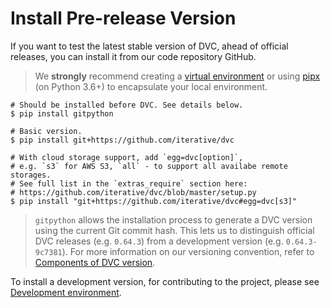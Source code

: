 # Install Pre-release Version

If you want to test the latest stable version of DVC, ahead of official
releases, you can install it from our code repository GitHub.

> We **strongly** recommend creating a
> [virtual environment](https://packaging.python.org/tutorials/installing-packages/#creating-virtual-environments)
> or using
> [pipx](https://packaging.python.org/guides/installing-stand-alone-command-line-tools/)
> (on Python 3.6+) to encapsulate your local environment.

```dvc
# Should be installed before DVC. See details below.
$ pip install gitpython

# Basic version.
$ pip install git+https://github.com/iterative/dvc

# With cloud storage support, add `egg=dvc[option]`,
# e.g. `s3` for AWS S3, `all` - to support all availabe remote storages.
# See full list in the `extras_require` section here:
# https://github.com/iterative/dvc/blob/master/setup.py
$ pip install "git+https://github.com/iterative/dvc#egg=dvc[s3]"
```

> `gitpython` allows the installation process to generate a DVC version using
> the current Git commit hash. This lets us to distinguish official DVC releases
> (e.g. `0.64.3`) from a development version (e.g. `0.64.3-9c7381`). For more
> information on our versioning convention, refer to
> [Components of DVC version](/doc/command-reference/version#components-of-dvc-version).

To install a development version, for contributing to the project, please see
[Development environment](/doc/user-guide/contributing/core#development-environment).
